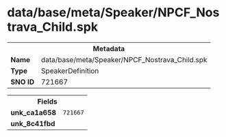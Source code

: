 <h1>data/base/meta/Speaker/NPCF_Nostrava_Child.spk</h1><table><tr><th colspan="100%">Metadata</th></tr><tr><td><b>Name</b></td><td>data/base/meta/Speaker/NPCF_Nostrava_Child.spk</td></tr><tr><td><b>Type</b></td><td>SpeakerDefinition</td></tr><tr><td><b>SNO ID</b></td><td>721667</td></tr></table>

<table><tr><th colspan="100%">Fields</th></tr><tr><td><b>unk_ca1a658</b></td><td><code>721667</code></td></tr><tr><td><b>unk_8c41fbd</b></td><td></td></tr></table>

